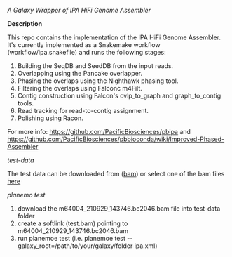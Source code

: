 *A Galaxy Wrapper of IPA HiFi Genome Assembler*

**Description**

This repo contains the implementation of the IPA HiFi Genome Assembler. It's currently implemented as a Snakemake workflow (workflow/ipa.snakefile) and runs the following stages:

1. Building the SeqDB and SeedDB from the input reads.
2. Overlapping using the Pancake overlapper.
3. Phasing the overlaps using the Nighthawk phasing tool.
4. Filtering the overlaps using Falconc m4Filt.
5. Contig construction using Falcon's ovlp_to_graph and graph_to_contig tools.
6. Read tracking for read-to-contig assignment.
7. Polishing using Racon.

For more info: https://github.com/PacificBiosciences/pbipa and https://github.com/PacificBiosciences/pbbioconda/wiki/Improved-Phased-Assembler

*test-data*

The test data can be downloaded from ([bam](https://downloads.pacbcloud.com/public/dataset/2021-11-Microbial-96plex/demultiplexed-reads/m64004_210929_143746.bc2046.bam)) or select one of the bam files [here](https://downloads.pacbcloud.com/public/dataset/2021-11-Microbial-96plex/demultiplexed-reads/)

*planemo test*

1. download the m64004_210929_143746.bc2046.bam file into test-data folder
2. create a softlink (test.bam) pointing to m64004_210929_143746.bc2046.bam
3. run planemoe test (i.e. planemoe test --galaxy_root=/path/to/your/galaxy/folder ipa.xml)
